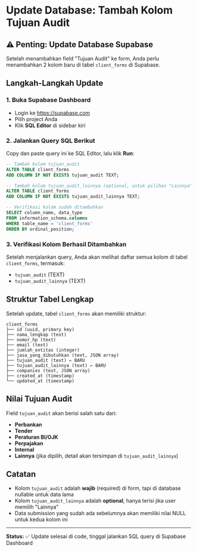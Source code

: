 # Update Database: Tambah Kolom Tujuan Audit

## ⚠️ Penting: Update Database Supabase

Setelah menambahkan field "Tujuan Audit" ke form, Anda perlu menambahkan 2 kolom baru di tabel `client_forms` di Supabase.

## Langkah-Langkah Update

### 1. Buka Supabase Dashboard
- Login ke https://supabase.com
- Pilih project Anda
- Klik **SQL Editor** di sidebar kiri

### 2. Jalankan Query SQL Berikut

Copy dan paste query ini ke SQL Editor, lalu klik **Run**:

```sql
-- Tambah kolom tujuan_audit
ALTER TABLE client_forms 
ADD COLUMN IF NOT EXISTS tujuan_audit TEXT;

-- Tambah kolom tujuan_audit_lainnya (optional, untuk pilihan "Lainnya")
ALTER TABLE client_forms 
ADD COLUMN IF NOT EXISTS tujuan_audit_lainnya TEXT;

-- Verifikasi kolom sudah ditambahkan
SELECT column_name, data_type 
FROM information_schema.columns 
WHERE table_name = 'client_forms'
ORDER BY ordinal_position;
```

### 3. Verifikasi Kolom Berhasil Ditambahkan

Setelah menjalankan query, Anda akan melihat daftar semua kolom di tabel `client_forms`, termasuk:
- `tujuan_audit` (TEXT)
- `tujuan_audit_lainnya` (TEXT)

## Struktur Tabel Lengkap

Setelah update, tabel `client_forms` akan memiliki struktur:

```
client_forms
├── id (uuid, primary key)
├── nama_lengkap (text)
├── nomor_hp (text)
├── email (text)
├── jumlah_entitas (integer)
├── jasa_yang_dibutuhkan (text, JSON array)
├── tujuan_audit (text) ← BARU
├── tujuan_audit_lainnya (text) ← BARU
├── companies (text, JSON array)
├── created_at (timestamp)
└── updated_at (timestamp)
```

## Nilai Tujuan Audit

Field `tujuan_audit` akan berisi salah satu dari:
- **Perbankan**
- **Tender**
- **Peraturan BI/OJK**
- **Perpajakan**
- **Internal**
- **Lainnya** (jika dipilih, detail akan tersimpan di `tujuan_audit_lainnya`)

## Catatan

- Kolom `tujuan_audit` adalah **wajib** (required) di form, tapi di database nullable untuk data lama
- Kolom `tujuan_audit_lainnya` adalah **optional**, hanya terisi jika user memilih "Lainnya"
- Data submission yang sudah ada sebelumnya akan memiliki nilai NULL untuk kedua kolom ini

---

**Status:** ✅ Update selesai di code, tinggal jalankan SQL query di Supabase Dashboard
